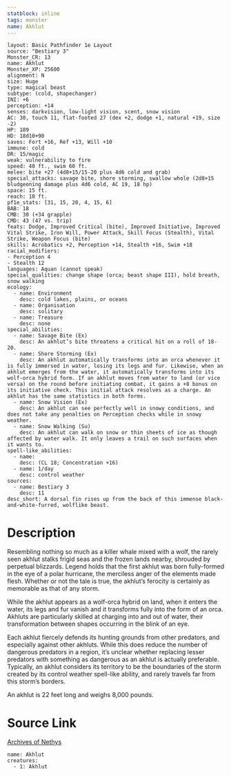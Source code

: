 ```yaml
---
statblock: inline
tags: monster
name: Akhlut
---
```

```statblock
layout: Basic Pathfinder 1e Layout
source: "Bestiary 3"
Monster_CR: 13
name: Akhlut
Monster_XP: 25600
alignment: N
size: Huge
type: magical beast
subtype: (cold, shapechanger)
INI: +6
perception: +14
senses: darkvision, low-light vision, scent, snow vision
AC: 30, touch 11, flat-footed 27 (dex +2, dodge +1, natural +19, size -2)
HP: 189
HD: 18d10+90
saves: Fort +16, Ref +13, Will +10
immune: cold
DR: 15/magic
weak: vulnerability to fire
speed: 40 ft., swim 60 ft.
melee: bite +27 (4d8+15/15-20 plus 4d6 cold and grab)
special_attacks: savage bite, shore storming, swallow whole (2d8+15 bludgeoning damage plus 4d6 cold, AC 19, 18 hp)
space: 15 ft.
reach: 10 ft.
pf1e_stats: [31, 15, 20, 4, 15, 6]
BAB: 18
CMB: 30 (+34 grapple)
CMD: 43 (47 vs. trip)
feats: Dodge, Improved Critical (bite), Improved Initiative, Improved Vital Strike, Iron Will, Power Attack, Skill Focus (Stealth), Vital Strike, Weapon Focus (bite)
skills: Acrobatics +2, Perception +14, Stealth +16, Swim +18
racial_modifiers:
- Perception 4
- Stealth 12
languages: Aquan (cannot speak)
special_qualities: change shape (orca; beast shape III), hold breath, snow walking
ecology:
  - name: Environment
    desc: cold lakes, plains, or oceans
  - name: Organisation
    desc: solitary
  - name: Treasure
    desc: none
special_abilities:
  - name: Savage Bite (Ex)
    desc: An akhlut’s bite threatens a critical hit on a roll of 18-20.
  - name: Shore Storming (Ex)
    desc: An akhlut automatically transforms into an orca whenever it is fully immersed in water, losing its legs and fur. Likewise, when an akhlut emerges from the water, it automatically transforms into its wolf-orca hybrid form. If an akhlut moves from water to land (or vice versa) on the round before initiating combat, it gains a +8 bonus on its initiative check. This initial attack resolves as a charge. An akhlut has the same statistics in both forms.
  - name: Snow Vision (Ex)
    desc: An akhlut can see perfectly well in snowy conditions, and does not take any penalties on Perception checks while in snowy weather.
  - name: Snow Walking (Su)
    desc: An akhlut can walk on snow or thin sheets of ice as though affected by water walk. It only leaves a trail on such surfaces when it wants to.
spell-like_abilities:
  - name:
    desc: (CL 18; Concentration +16)
  - name: 1/day
    desc: control weather
sources:
  - name: Bestiary 3
    desc: 11
desc_short: A dorsal fin rises up from the back of this immense black-and-white-furred, wolflike beast.
```
# Description
Resembling nothing so much as a killer whale mixed with a wolf, the rarely seen akhlut stalks frigid seas and the frozen lands nearby, shrouded by perpetual blizzards. Legend holds that the first akhlut was born fully-formed in the eye of a polar hurricane, the merciless anger of the elements made flesh. Whether or not the tale is true, the akhlut’s ferocity is certainly as memorable as that of any storm.

While the akhlut appears as a wolf-orca hybrid on land, when it enters the water, its legs and fur vanish and it transforms fully into the form of an orca. Akhluts are particularly skilled at charging into and out of water, their transformation between shapes occurring in the blink of an eye.

Each akhlut fiercely defends its hunting grounds from other predators, and especially against other akhluts. While this does reduce the number of dangerous predators in a region, it’s unclear whether replacing lesser predators with something as dangerous as an akhlut is actually preferable. Typically, an akhlut considers its territory to be the boundaries of the storm created by its control weather spell-like ability, and rarely travels far from this storm’s borders.

An akhlut is 22 feet long and weighs 8,000 pounds.
# Source Link
[Archives of Nethys](https://aonprd.com/MonsterDisplay.aspx?ItemName=Akhlut)
```encounter-table
name: Akhlut
creatures:
  - 1: Akhlut
```

